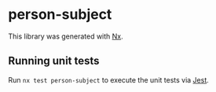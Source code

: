# person-subject

This library was generated with [Nx](https://nx.dev).

## Running unit tests

Run `nx test person-subject` to execute the unit tests via [Jest](https://jestjs.io).
